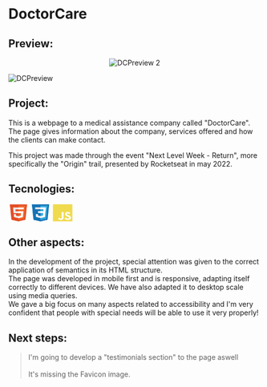 # DoctorCare
## Preview:
<div align="center">
  
![DCPreview 2](https://user-images.githubusercontent.com/97669160/169633415-6c8d5330-ccb8-4c56-84d4-03ff414e1ec6.PNG)
  
</div>

![DCPreview](https://user-images.githubusercontent.com/97669160/169633410-b86d0547-53d2-4d1e-b156-9836a8ffde3d.PNG)
  
## Project:
This is a webpage to a medical assistance company called "DoctorCare". The page gives information about the company, services offered and how the clients can make contact.<br>

This project was made through the event "Next Level Week - Return", more specifically the "Origin" trail, presented by Rocketseat in may 2022.

## Tecnologies:
<div style="display: inline_block">
<img align="center" alt="HTML logo" height="35" width="40" src="https://raw.githubusercontent.com/devicons/devicon/master/icons/html5/html5-original.svg">
<img align="center" alt="CSS logo" height="35" width="40" src="https://raw.githubusercontent.com/devicons/devicon/master/icons/css3/css3-original.svg">
<img align="center" alt="Javascript logo" height="35" width="40" src="https://raw.githubusercontent.com/devicons/devicon/master/icons/javascript/javascript-plain.svg">
</div>

## Other aspects:
In the development of the project, special attention was given to the correct application of semantics in its HTML structure.<br>
The page was developed in mobile first and is responsive, adapting itself correctly to different devices. We have also adapted it to desktop scale using media queries.<br>
We gave a big focus on many aspects related to accessibility and I'm very confident that people with special needs will be able to use it very properly!

## Next steps:
> I'm going to develop a "testimonials section" to the page aswell<br><br>
> It's missing the Favicon image.
